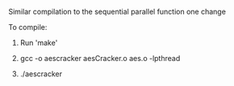 Similar compilation to the sequential parallel function one change

To compile:

1) Run 'make'

2) gcc -o aescracker aesCracker.o aes.o -lpthread

3) ./aescracker
